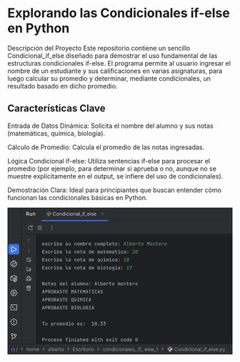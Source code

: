
# Explorando las Condicionales if-else en Python
Descripción del Proyecto
Este repositorio contiene un sencillo Condicional_if_else diseñado para demostrar el uso fundamental de las estructuras condicionales if-else. El programa permite al usuario ingresar el nombre de un estudiante y sus calificaciones en varias asignaturas, para luego calcular su promedio y determinar, mediante condicionales, un resultado basado en dicho promedio.

## Características Clave
Entrada de Datos Dinámica: Solicita el nombre del alumno y sus notas (matemáticas, química, biología).

Cálculo de Promedio: Calcula el promedio de las notas ingresadas.

Lógica Condicional if-else: Utiliza sentencias if-else para procesar el promedio (por ejemplo, para determinar si aprueba o no, aunque no se muestre explícitamente en el output, se infiere del uso de condicionales).

Demostración Clara: Ideal para principiantes que buscan entender cómo funcionan las condicionales básicas en Python.

![Imagen de la ejecucion](ejecucion_programa.png)
